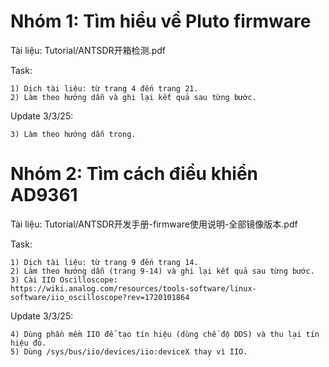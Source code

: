 # Nhóm 1: Tìm hiểu về Pluto firmware
Tài liệu: Tutorial/ANTSDR开箱检测.pdf

Task:
```
1) Dịch tài liệu: từ trang 4 đến trang 21.
2) Làm theo hướng dẫn và ghi lại kết quả sau từng bước.
```

Update 3/3/25:
```
3) Làm theo hướng dẫn trong.
```

# Nhóm 2: Tìm cách điều khiển AD9361
Tài liệu: Tutorial/ANTSDR开发手册-firmware使用说明-全部镜像版本.pdf

Task:
```
1) Dịch tài liệu: từ trang 9 đến trang 14.
2) Làm theo hướng dẫn (trang 9-14) và ghi lại kết quả sau từng bước.
3) Cài IIO Oscilloscope:
https://wiki.analog.com/resources/tools-software/linux-software/iio_oscilloscope?rev=1720101864
```

Update 3/3/25:
```
4) Dùng phần mềm IIO để tạo tín hiệu (dùng chế độ DDS) và thu lại tín hiệu đó.
5) Dùng /sys/bus/iio/devices/iio:deviceX thay vì IIO.
```